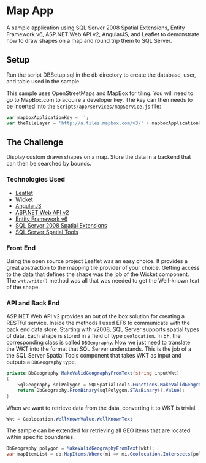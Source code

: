 # Map App
A sample application using SQL Server 2008 Spatial Extensions, Entity Framework v6, ASP.NET Web API v2, AngularJS, and Leaflet to demonstrate how to draw shapes on a map and round trip them to SQL Server. 

## Setup
Run the script DBSetup.sql in the db directory to create the database, user, and table used in the sample.

This sample uses OpenStreetMaps and MapBox for tiling.  You will need to go to MapBox.com to acquire a developer key.  The key can then needs to be inserted into the `Scripts/app/services/mapService.js` file:

```JavaScript
var mapboxApplicationKey = '';
var theTileLayer = 'http://a.tiles.mapbox.com/v3/' + mapboxApplicationKey + '/{z}/{x}/{y}.png';
```

## The Challenge
Display custom drawn shapes on a map. Store the data in a backend that can then be searched by bounds.

### Technologies Used

 - [Leaflet][1]
 - [Wicket][2] 
 - [AngularJS][3] 
 - [ASP.NET Web API v2][4]
 - [Entity Framework v6][5] 
 - [SQL Server 2008 Spatial Extensions][6] 
 - [SQL Server Spatial Tools][7]

### Front End
Using the open source project Leaflet was an easy choice.  It provides a great abstraction to the mapping tile provider of your choice. Getting access to the data that defines the shape was the job of the Wicket component.  The `wkt.write()` method was all that was needed to get the Well-known text of the shape.

### API and Back End
ASP.NET Web API v2 provides an out of the box solution for creating a RESTful service. Inside the methods I used EF6 to communicate with the back end data store. Starting with v2008, SQL Server supports spatial types of data. Each shape is stored in a field of type `geolocation`. In EF, the corresponding class is called `DBGeography`. Now we just need to translate the WKT into the format that SQL Server understands. This is the job of a the SQL Server Spatial Tools component that takes WKT as input and outputs a `DBGeography` type.


```csharp
private DbGeography MakeValidGeographyFromText(string inputWkt)
{
    SqlGeography sqlPolygon = SQLSpatialTools.Functions.MakeValidGeographyFromText(inputWkt, 4326);
    return DbGeography.FromBinary(sqlPolygon.STAsBinary().Value);
}
```
When we want to retrieve data from the data, converting it to WKT is trivial.
```csharp
Wkt = Geolocation.WellKnownValue.WellKnownText
```

The sample can be extended for retrieving all GEO items that are located within specific boundaries.

```csharp
DbGeography polygon = MakeValidGeographyFromText(wkt);
var mapItemList = db.MapItems.Where(mi => mi.Geolocation.Intersects(polygon)).ToList();
```




  [1]: https://github.com/Leaflet/Leaflet
  [2]: https://github.com/arthur-e/Wicket
  [3]: https://angularjs.org/
  [4]: http://www.asp.net/web-api
  [5]: https://entityframework.codeplex.com/
  [6]: http://technet.microsoft.com/en-us/library/bb933876%28v=sql.105%29.aspx
  [7]: http://sqlspatialtools.codeplex.com/